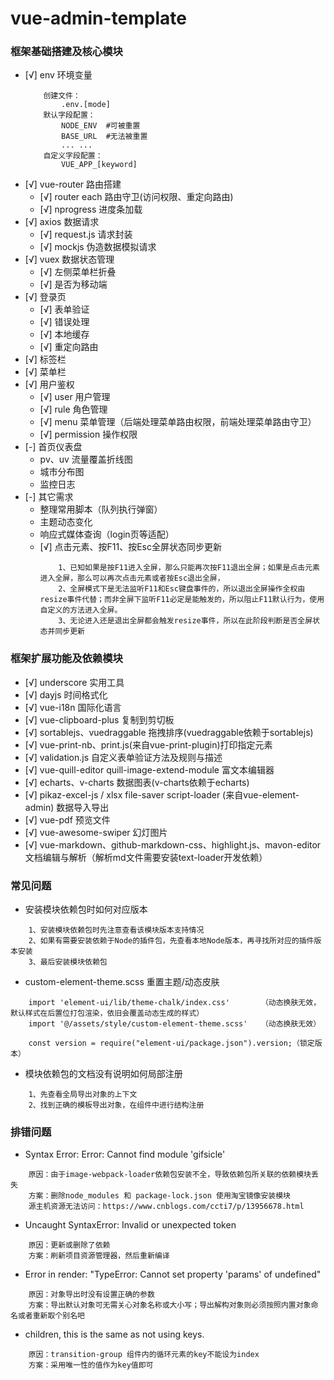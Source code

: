# vue-admin-template

### 框架基础搭建及核心模块
- [√] env 环境变量
    ```
        创建文件：
            .env.[mode]
        默认字段配置：
            NODE_ENV  #可被重置 
            BASE_URL  #无法被重置
            ... ...
        自定义字段配置：
            VUE_APP_[keyword]
    ```
- [√] vue-router 路由搭建
    + [√] router each 路由守卫(访问权限、重定向路由)
    + [√] nprogress 进度条加载
- [√] axios 数据请求
    + [√] request.js 请求封装
    + [√] mockjs 伪造数据模拟请求   
- [√] vuex 数据状态管理
    + [√] 左侧菜单栏折叠
    + [√] 是否为移动端
- [√] 登录页
    + [√] 表单验证
    + [√] 错误处理
    + [√] 本地缓存
    + [√] 重定向路由   
- [√] 标签栏
- [√] 菜单栏
- [√] 用户鉴权
    + [√] user 用户管理
    + [√] rule 角色管理
    + [√] menu 菜单管理（后端处理菜单路由权限，前端处理菜单路由守卫）
    + [√] permission 操作权限
- [-] 首页仪表盘
    + pv、uv 流量覆盖折线图
    + 城市分布图
    + 监控日志
- [-] 其它需求    
    + 整理常用脚本（队列执行弹窗） 
    + 主题动态变化
    + 响应式媒体查询（login页等适配）
    + [√] 点击元素、按F11、按Esc全屏状态同步更新
        ```
            1、已知如果是按F11进入全屏，那么只能再次按F11退出全屏；如果是点击元素进入全屏，那么可以再次点击元素或者按Esc退出全屏，
            2、全屏模式下是无法监听F11和Esc键盘事件的，所以退出全屏操作全权由resize事件代替；而非全屏下监听F11必定是能触发的，所以阻止F11默认行为，使用自定义的方法进入全屏。
            3、无论进入还是退出全屏都会触发resize事件，所以在此阶段判断是否全屏状态并同步更新
        ```


### 框架扩展功能及依赖模块
- [√] underscore 实用工具
- [√] dayjs 时间格式化
- [√] vue-i18n 国际化语言
- [√] vue-clipboard-plus 复制到剪切板
- [√] sortablejs、vuedraggable 拖拽排序(vuedraggable依赖于sortablejs)
- [√] vue-print-nb、print.js(来自vue-print-plugin)打印指定元素
- [√] validation.js 自定义表单验证方法及规则与描述
- [√] vue-quill-editor quill-image-extend-module 富文本编辑器
- [√] echarts、v-charts 数据图表(v-charts依赖于echarts)
- [√] pikaz-excel-js / xlsx file-saver script-loader (来自vue-element-admin) 数据导入导出
- [√] vue-pdf 预览文件
- [√] vue-awesome-swiper 幻灯图片
- [√] vue-markdown、github-markdown-css、highlight.js、mavon-editor 文档编辑与解析（解析md文件需要安装text-loader开发依赖）


### 常见问题
- 安装模块依赖包时如何对应版本
```
    1、安装模块依赖包时先注意查看该模块版本支持情况
    2、如果有需要安装依赖于Node的插件包，先查看本地Node版本，再寻找所对应的插件版本安装
    3、最后安装模块依赖包
```
- custom-element-theme.scss 重置主题/动态皮肤
```
    import 'element-ui/lib/theme-chalk/index.css'       （动态换肤无效，默认样式在后置位打包渲染，依旧会覆盖动态生成的样式）
    import '@/assets/style/custom-element-theme.scss'   （动态换肤无效）
    
    const version = require("element-ui/package.json").version;（锁定版本）
```
- 模块依赖包的文档没有说明如何局部注册
```
    1、先查看全局导出对象的上下文
    2、找到正确的模板导出对象，在组件中进行结构注册
```

### 排错问题
- Syntax Error: Error: Cannot find module 'gifsicle'
```
    原因：由于image-webpack-loader依赖包安装不全，导致依赖包所关联的依赖模块丢失
    方案：删除node_modules 和 package-lock.json 使用淘宝镜像安装模块
    源主机资源无法访问：https://www.cnblogs.com/ccti7/p/13956678.html
``` 
- Uncaught SyntaxError: Invalid or unexpected token
```
    原因：更新或删除了依赖
    方案：刷新项目资源管理器，然后重新编译
```
- Error in render: "TypeError: Cannot set property 'params' of undefined"
```
    原因：对象导出时没有设置正确的参数
    方案：导出默认对象可无需关心对象名称或大小写；导出解构对象则必须按照内置对象命名或者重新取个别名吧
```
- <transition-group> children, this is the same as not using keys.
```
    原因：transition-group 组件内的循环元素的key不能设为index
    方案：采用唯一性的值作为key值即可
```